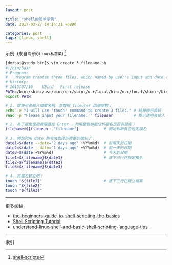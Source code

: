 ```yaml
---
layout: post

title: "shell的简单示例"
date: 2017-02-27 14:14:31 +0800

categories: post
tags: [linux, shell]
---
```


示例: (来自`鸟哥的Linux私房菜`) [^1]
```bash
[dmtsai@study bin]$ vim create_3_filename.sh
#!/bin/bash
# Program:
#	Program creates three files, which named by user's input and date command.
# History:
# 2015/07/16	VBird	First release
PATH=/bin:/sbin:/usr/bin:/usr/sbin:/usr/local/bin:/usr/local/sbin:~/bin
export PATH

# 1. 讓使用者輸入檔案名稱，並取得 fileuser 這個變數；
echo -e "I will use 'touch' command to create 3 files." # 純粹顯示資訊
read -p "Please input your filename: " fileuser         # 提示使用者輸入

# 2. 為了避免使用者隨意按 Enter ，利用變數功能分析檔名是否有設定？
filename=${fileuser:-"filename"}           # 開始判斷有否設定檔名

# 3. 開始利用 date 指令來取得所需要的檔名了；
date1=$(date --date='2 days ago' +%Y%m%d)  # 前兩天的日期
date2=$(date --date='1 days ago' +%Y%m%d)  # 前一天的日期
date3=$(date +%Y%m%d)                      # 今天的日期
file1=${filename}${date1}                  # 底下三行在設定檔名
file2=${filename}${date2}
file3=${filename}${date3}

# 4. 將檔名建立吧！
touch "${file1}"                           # 底下三行在建立檔案
touch "${file2}"
touch "${file3}"
```

---
更多阅读
- [the-beginners-guide-to-shell-scripting-the-basics](https://www.howtogeek.com/67469/the-beginners-guide-to-shell-scripting-the-basics/)
- [Shell Scripting Tutorial](https://www.shellscript.sh/)
-  [understand-linux-shell-and-basic-shell-scripting-language-tips](http://www.tecmint.com/understand-linux-shell-and-basic-shell-scripting-language-tips/)

---
索引

[^1]: [shell-scripts](http://linux.vbird.org/linux_basic/0340bashshell-scripts.php)

